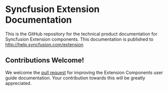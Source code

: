 # Syncfusion Extension Documentation

This is the GitHub repository for the technical product documentation for Syncfusion Extension components. This documentation is published to http://help.syncfusion.com/extension

## Contributions Welcome!

We welcome the [pull request](https://docs.github.com/en/github/managing-files-in-a-repository/editing-files-in-another-users-repository) for improving the Extension Components user guide documentation. Your contribution towards this will be greatly appreciated.